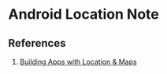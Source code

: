 # Android Location Note

## References

1. [Building Apps with Location & Maps](https://developer.android.com/training/building-location.html)
